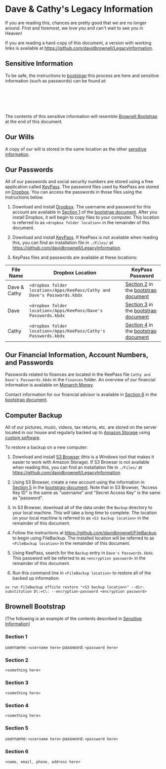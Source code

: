 # Dave & Cathy's Legacy Information

If you are reading this, chances are pretty good that we are no longer around. First and foremost, we love you and can't wait to see you in Heaven!

If you are reading a hard-copy of this document, a version with working links is available at https://github.com/davidbrownell/LegacyInformation.

## Sensitive Information

To be safe, the instructions to [bootstrap](https://en.wikipedia.org/wiki/Bootstrapping) this process are here and sensitive information (such as passwords) can be found at:

```






```

The contents of this sensitive information will resemble [Brownell Bootstrap](#brownell-bootstrap) at the end of this document.

## Our Wills

A copy of our will is stored in the same location as the other [sensitive information](#sensitive-information).

## Our Passwords

All of our passwords and social security numbers are stored using a free application called [KeyPass](https://keepass.info/). The password files used by KeePass are stored on [Dropbox](https://www.dropbox.com/). You can access the passwords in those files using the instructions below.

1) Download and install [Dropbox](https://www.dropbox.com/). The username and password for this account are available in [Section 1](#section-1) of the [bootstrap document](#brownell-bootstrap). After you install Dropbox, it will begin to copy files to your computer. This location is referred to as `<dropbox folder location>` in the remainder of this document.

2) Download and install [KeyPass](https://keepass.info/). If KeePass is not available when reading this, you can find an installation file in `./Files/` at https://github.com/davidbrownell/LegacyInformation.

3) KeyPass files and passwords are available at these locations:

| File Name    | Dropbox Location                                                         | KeyPass Password                                                         |
| ------------ | ------------------------------------------------------------------------ | ------------------------------------------------------------------------ |
| Dave & Cathy | `<dropbox folder location>/Apps/KeePass/Cathy and Dave's Passwords.kbdx` | [Section 2](#section-2) in the [bootstrap document](#brownell-bootstrap) |
| Dave         | `<dropbox folder location>/Apps/KeePass/Dave's Passwords.kbdx`           | [Section 3](#section-3) in the [bootstrap document](#brownell-bootstrap) |
| Cathy        | `<dropbox folder location>/Apps/KeePass/Cathy's Passwords.kbdx`          | [Section 4](#section-4) in the [bootstrap document](#brownell-bootstrap) |

## Our Financial Information, Account Numbers, and Passwords
Passwords related to finances are located in the KeePass file `Cathy and Dave's Passwords.kbdx` in the `Finances` folder. An overview of our financial information is available on [Monarch Money](https://app.monarchmoney.com/).

Contact information for our financial advisor is available in [Section 6](#section-6) in the [bootstrap document](#brownell-bootstrap).

## Computer Backup

All of our pictures, music, videos, tax returns, etc. are stored on the server located in our house and regularly backed up to [Amazon Storage](https://aws.amazon.com/s3/) using [custom software](https://github.com/davidbrownell/FileBackup).

To restore a backup on a new computer:

1) Download and install [S3 Browser](https://s3browser.com/) (this is a Windows tool that makes it easier to work with Amazon Storage). If S3 Browser is not available when reading this, you can find an installation file in `./Files/` at https://github.com/davidbrownell/LegacyInformation.

2) Using S3 Browser, create a new account using the information in [Section 5](#section-5) in the [bootstrap-document](#brownell-bootstrap). Note that in S3 Browser, "Access Key ID" is the same as "username" and "Secret Access Key" is the same as "password".

3) In S3 Browser, download all of the data under the `Backup` directory to your local machine. This will take a long time to complete. The location on your local machine is referred to as `<S3 backup location>` in the remainder of this document.

4) Follow the instructions at https://github.com/davidbrownell/FileBackup to begin using FileBackup. The installed location will be referred to as `<FileBackup location>` in the remainder of this document.

5) Using KeePass, search for the `Backup` entry in `Dave's Passwords.kbdx`. This password will be referred to as `<encryption password>` in the remainder of this document.

6) Run this command line in `<FileBackup location>` to restore all of the backed up information:

`uv run FileBackup offsite restore "<S3 backup location>" --dir-substitution D\:=C\: --encryption-password <encryption password>`

## Brownell Bootstrap

(The following is an example of the contents described in [Sensitive Information](#sensitive-information))

### Section 1
username: `<username here>`
password: `<password here>`

### Section 2
`<something here>`

### Section 3
`<something here>`

### Section 4
`<something here>`

### Section 5
username: `<username here>`
password: `<password here>`

### Section 6
`<name, email, phone, address here>`
